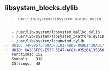 ## libsystem_blocks.dylib

> `/usr/lib/system/libsystem_blocks.dylib`

```diff

   - /usr/lib/system/libsystem_malloc.dylib
   - /usr/lib/system/libsystem_platform.dylib
   - /usr/lib/system/libunwind.dylib
-  UUID: 74FB8575-58AD-3181-ADD8-009E1439ADC7
+  UUID: DA2C6FF9-E53F-3E47-AC8A-03526A135B56
   Functions: 152
   Symbols:   318
   CStrings:  48

```
